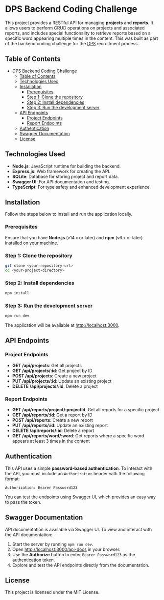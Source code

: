 # DPS Backend Coding Challenge

This project provides a RESTful API for managing **projects** and **reports**. It allows users to perform CRUD operations on projects and associated reports, and includes special functionality to retrieve reports based on a specific word appearing multiple times in the content. This was built as part of the backend coding challenge for the [DPS](https://www.digitalproductschool.io) recruitment process.

## Table of Contents

-   [DPS Backend Coding Challenge](#dps-backend-coding-challenge)
    -   [Table of Contents](#table-of-contents)
    -   [Technologies Used](#technologies-used)
    -   [Installation](#installation)
        -   [Prerequisites](#prerequisites)
        -   [Step 1: Clone the repository](#step-1-clone-the-repository)
        -   [Step 2: Install dependencies](#step-2-install-dependencies)
        -   [Step 3: Run the development server](#step-3-run-the-development-server)
    -   [API Endpoints](#api-endpoints)
        -   [Project Endpoints](#project-endpoints)
        -   [Report Endpoints](#report-endpoints)
    -   [Authentication](#authentication)
    -   [Swagger Documentation](#swagger-documentation)
    -   [License](#license)

## Technologies Used

-   **Node.js**: JavaScript runtime for building the backend.
-   **Express.js**: Web framework for creating the API.
-   **SQLite**: Database for storing project and report data.
-   **Swagger UI**: For API documentation and testing.
-   **TypeScript**: For type safety and enhanced development experience.

## Installation

Follow the steps below to install and run the application locally.

### Prerequisites

Ensure that you have **Node.js** (v14.x or later) and **npm** (v6.x or later) installed on your machine.

### Step 1: Clone the repository

```bash
git clone <your-repository-url>
cd <your-project-directory>
```

### Step 2: Install dependencies

```bash
npm install
```

### Step 3: Run the development server

```bash
npm run dev
```

The application will be available at [http://localhost:3000](http://localhost:3000).

## API Endpoints

### Project Endpoints

-   **GET /api/projects**: Get all projects
-   **GET /api/projects/:id**: Get project by ID
-   **POST /api/projects**: Create a new project
-   **PUT /api/projects/:id**: Update an existing project
-   **DELETE /api/projects/:id**: Delete a project

### Report Endpoints

-   **GET /api/reports/project/:projectId**: Get all reports for a specific project
-   **GET /api/reports/:id**: Get a report by ID
-   **POST /api/reports**: Create a new report
-   **PUT /api/reports/:id**: Update an existing report
-   **DELETE /api/reports/:id**: Delete a report
-   **GET /api/reports/word/:word**: Get reports where a specific word appears at least 3 times in the content

## Authentication

This API uses a simple **password-based authentication**. To interact with the API, you must include an `Authorization` header with the following format:

```
Authorization: Bearer Password123
```

You can test the endpoints using Swagger UI, which provides an easy way to pass the token.

## Swagger Documentation

API documentation is available via Swagger UI. To view and interact with the API documentation:

1. Start the server by running `npm run dev`.
2. Open [http://localhost:3000/api-docs](http://localhost:3000/api-docs) in your browser.
3. Use the **Authorize** button to enter `Bearer Password123` as the authentication token.
4. Explore and test the API endpoints directly from the documentation.

## License

This project is licensed under the MIT License.
